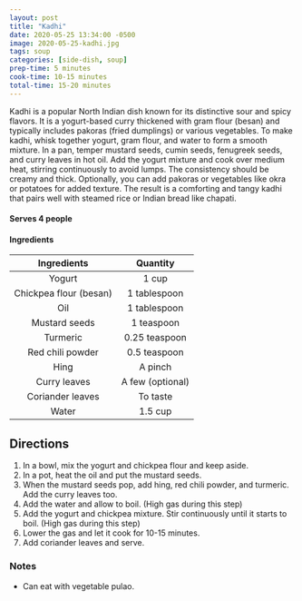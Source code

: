 ```yaml
---
layout: post
title: "Kadhi"
date: 2020-05-25 13:34:00 -0500
image: 2020-05-25-kadhi.jpg
tags: soup
categories: [side-dish, soup]
prep-time: 5 minutes
cook-time: 10-15 minutes
total-time: 15-20 minutes
---
```


Kadhi is a popular North Indian dish known for its distinctive sour and spicy flavors. It is a yogurt-based curry thickened with gram flour (besan) and typically includes pakoras (fried dumplings) or various vegetables. To make kadhi, whisk together yogurt, gram flour, and water to form a smooth mixture. In a pan, temper mustard seeds, cumin seeds, fenugreek seeds, and curry leaves in hot oil. Add the yogurt mixture and cook over medium heat, stirring continuously to avoid lumps. The consistency should be creamy and thick. Optionally, you can add pakoras or vegetables like okra or potatoes for added texture. The result is a comforting and tangy kadhi that pairs well with steamed rice or Indian bread like chapati.

#### Serves 4 people

#### Ingredients

|       Ingredients      |     Quantity     |
|:----------------------:|:----------------:|
|         Yogurt         |       1 cup      |
| Chickpea flour (besan) |   1 tablespoon   |
|           Oil          |   1 tablespoon   |
|      Mustard seeds     |    1 teaspoon    |
|        Turmeric        |   0.25 teaspoon  |
|    Red chili powder    |   0.5 teaspoon   |
|          Hing          |      A pinch     |
|      Curry leaves      | A few (optional) |
|    Coriander leaves    |     To taste     |
|          Water         |      1.5 cup     |

## Directions

1. In a bowl, mix the yogurt and chickpea flour and keep aside.
2. In a pot, heat the oil and put the mustard seeds.
3. When the mustard seeds pop, add hing, red chili powder, and turmeric. Add the curry leaves too.
4. Add the water and allow to boil. (High gas during this step)
5. Add the yogurt and chickpea mixture. Stir continuously until it starts to boil. (High gas during this step)
6. Lower the gas and let it cook for 10-15 minutes.
7. Add coriander leaves and serve.

### Notes

* Can eat with vegetable pulao.
